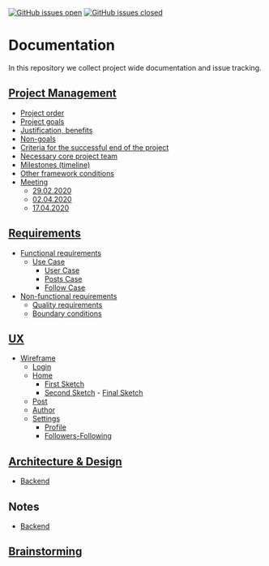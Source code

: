 [![GitHub issues open](https://img.shields.io/github/issues/mitra-social/docs.svg?maxAge=2592000)]()
[![GitHub issues closed](https://img.shields.io/github/issues-closed-raw/mitra-social/docs.svg?maxAge=2592000)]()

# Documentation

In this repository we collect project wide documentation and issue tracking.

## [Project Management](./documents/project-management.md)

- [Project order](./documents/project-management.md#project-order)
- [Project goals](./documents/project-management.md#project-goals)
- [Justification, benefits](./documents/project-management.md#justification-benefits)
- [Non-goals](./documents/project-management.md#non-goals)
- [Criteria for the successful end of the project](./documents/project-management.md#criteria-for-the-successful-end-of-the-project)
- [Necessary core project team](./documents/project-management.md#necessary-core-project-team)
- [Milestones (timeline)](./documents/project-management.md#milestones)
- [Other framework conditions](./documents/project-management.md#other-framework-conditions)
- [Meeting](./documents/project-management.md#meeting)
  - [29.02.2020](./documents/minutes/2020-02-29.md)
  - [02.04.2020](./documents/minutes/2020-04-02.md)
  - [17.04.2020](./documents/minutes/2020-04-17.md)

## [Requirements](./documents/requirements.md)

- [Functional requirements](./documents/requirements.md#functional-requirements)
  - [Use Case](./documents/requirements.md#use-case)
    - [User Case](./documents/requirements.md#user-case)
    - [Posts Case](./documents/requirements.md#post-case)
    - [Follow Case](./documents/requirements.md#follow-case)
- [Non-functional requirements](./documents/requirements.md#non-functional-requirements)
  - [Quality requirements](./documents/requirements.md#quality-requirements)
  - [Boundary conditions](./documents/requirements.md#boundary-conditions)

## [UX](./documents/ux.md)

- [Wireframe](./documents/ux.md#wireframe)
  - [Login](./documents/ux.md#login)
  - [Home](./documents/ux.md#home)
    - [First Sketch](./documents/ux.md#first-sketch)
    - [Second Sketch](./documents/ux.md#second-sketch)
      - [Final Sketch](./documents/ux.md#final-sketch)
  - [Post](./documents/ux.md#post)
  - [Author](./documents/ux.md#author)
  - [Settings](./documents/ux.md#settings)
    - [Profile](./documents/ux.md#profile)
    - [Followers-Following](./documents/ux.md#followers-following)

## [Architecture & Design](./documents/arcitecture-design.md)

- [Backend](./documents/arcitecture-design.md#backend)

## Notes

- [Backend](./documents/backend-notes.md)

## [Brainstorming](./documents/brainstorming.md)
